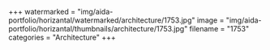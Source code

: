 +++
watermarked = "img/aida-portfolio/horizantal/watermarked/architecture/1753.jpg"
image = "img/aida-portfolio/horizantal/thumbnails/architecture/1753.jpg"
filename = "1753"
categories = "Architecture"
+++
